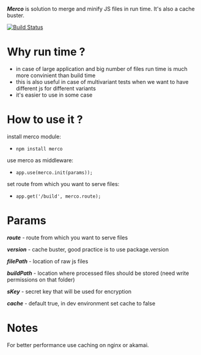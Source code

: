 ***Merco*** is solution to merge and minify JS files in run time. It's also a cache buster.

[![Build Status](https://travis-ci.org/kopipejst/merco.png)](https://travis-ci.org/kopipejst/merco)

Why run time ?
==
- in case of large application and big number of files run time is much more convinient than build time
- this is also useful in case of multivariant tests when we want to have different js for different variants
- it's easier to use in some case


How to use it ?
==

install merco module:

- `npm install merco`


use merco as middleware:

- `app.use(merco.init(params));`


set route from which you want to serve files:

- `app.get('/build', merco.route);`


Params
==

***route*** - route from which you want to serve files

***version*** - cache buster, good practice is to use package.version

***filePath*** - location of raw js files

***buildPath*** - location where processed files should be stored (need write permissions on that folder)

***sKey*** - secret key that will be used for encryption

***cache*** - default true, in dev environment set cache to false

Notes
==

For better performance use caching on nginx or akamai.



